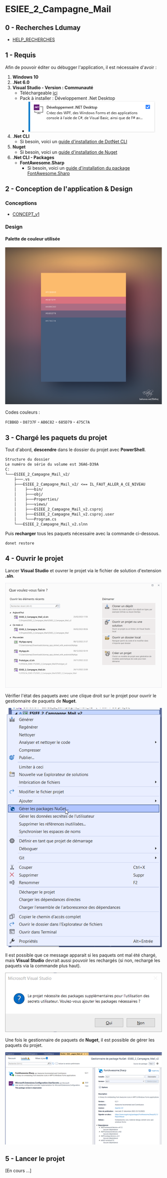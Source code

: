 # ESIEE_2_Campagne_Mail

## 0 - Recherches Ldumay

- [HELP_RECHERCHES](HELP_RECHERCHES.md)

## 1 - Requis

Afin de pouvoir éditer ou débugger l'application, il est nécessaire d'avoir :

1. **Windows 10**
2. **.Net 6.0**
3. **Visual Studio - Version : Communauté**
    - Téléchargeable [ici](https://visualstudio.microsoft.com/fr/downloads/)
    - Pack à installer : Développement .Net Desktop
      - ![img](_img/Visual_Studio_Installer.png)
4. **.Net CLI**
    - Si besoin, voici un [guide d'installation de DotNet CLI](Install_DotNet_CLI.md)
5. **Nuget**
    - Si besoin, voici un [guide d'installation de Nuget](Install_Nuget.md)
6. **.Net CLI - Packages**
    - **FontAwesome.Sharp**
        - Si besoin, voici un [guide d'installation du package FontAwesome.Sharp](Install_DotNet_CLI_FontAwesome_Sharp.md)

## 2 - Conception de l'application & Design

### Conceptions

- [CONCEPT_v1](CONCEPT_v1.md)

### Design

#### Palette de couleur utilisée

![img](_img/flat-color-palettes-3.png)

Codes couleurs : 

`FCBB6D` - `D8737F` - `AB6C82` - `685D79` - `475C7A` 

## 3 - Chargé les paquets du projet

Tout d'abord, **descendre** dans le dossier du projet avec **PowerShell**.

```
Structure du dossier
Le numéro de série du volume est 36A6-D39A
C:
└───ESIEE_2_Campagne_Mail_v2/
    ├───.vs
    ├───ESIEE_2_Campagne_Mail_v2/ <== IL_FAUT_ALLER_A_CE_NIVEAU
    │    ├───bin/
    │    ├───obj/
    │    ├───Properties/
    │    ├───views/
    │    ├───ESIEE_2_Campagne_Mail_v2.csproj
    │    ├───ESIEE_2_Campagne_Mail_v2.csproj.user
    │    └───Program.cs
    └───ESIEE_2_Campagne_Mail_v2.slnn
```

Puis **recharger** tous les paquets nécessaire avec la commande ci-dessous.

```
donet restore
```

## 4 - Ouvrir le projet

Lancer **Visual Studio** et ouvrer le projet via le fichier de solution d'extension **.sln**.

![img](_img/004.png)

Vérifier l'état des paquets avec une clique droit sur le projet pour ouvrir le gestionnaire de paquets de **Nuget**.

![img](_img/005.png)

Il est possible que ce message apparait si les paquets ont mal été chargé, mais **Visual Studio** devrait aussi pouvoir les rechargés (si non, rechargé les paquets via la commande plus haut).

![img](_img/006.png)

Une fois le gestionnaire de paquets de **Nuget**, il est possible de gérer les paquets du projet.

![img](_img/007.png)

## 5 - Lancer le projet

[En cours ...]